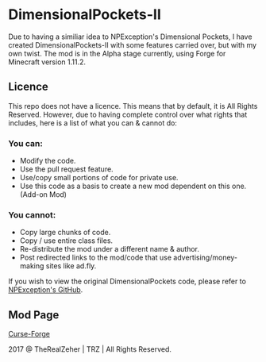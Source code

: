 DimensionalPockets-II
===================
Due to having a similiar idea to NPException's Dimensional Pockets, I have created DimensionalPockets-II with some features carried over, but with my own twist. The mod is in the Alpha stage currently, using Forge for Minecraft version 1.11.2.

## Licence
This repo does not have a licence. This means that by default, it is All Rights Reserved. However, due to having complete control over what rights that includes, here is a list of what you can & cannot do:

### You can:
- Modify the code.
- Use the pull request feature.
- Use/copy small portions of code for private use.
- Use this code as a basis to create a new mod dependent on this one. (Add-on Mod)

### You cannot:
- Copy large chunks of code.
- Copy / use entire class files.
- Re-distribute the mod under a different name & author.
- Post redirected links to the mod/code that use advertising/money-making sites like ad.fly.

If you wish to view the original DimensionalPockets code, please refer to [NPException's GitHub](https://github.com/NPException/Dimensional-Pockets).

## Mod Page
[Curse-Forge](https://minecraft.curseforge.com/projects/dimensional-pockets-ii)

2017 @ TheRealZeher | TRZ | All Rights Reserved.
